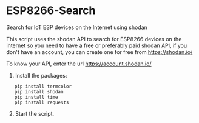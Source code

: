 # ESP8266-Search
Search for IoT ESP devices on the Internet using shodan

This script uses the shodan API to search for ESP8266 devices on the internet so you need to have a free or preferably paid shodan API, if you don't have an account, you can create one for free from https://shodan.io/

To know your API, enter the url https://account.shodan.io/

1. Install the packages:
```
   pip install termcolor
   pip install shodan 
   pip install time 
   pip install requests
```
2. Start the script.
